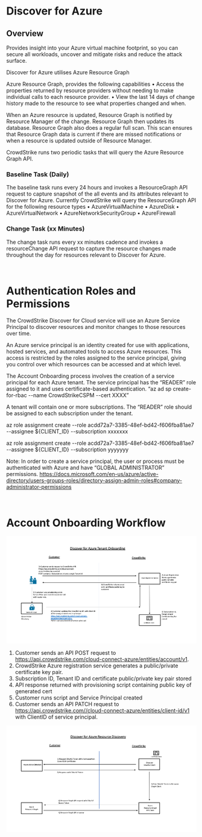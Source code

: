# Discover for Azure

## Overview

Provides insight into your Azure virtual machine footprint, so you can secure all workloads, uncover and mitigate risks and reduce the attack surface.

Discover for Azure utilises Azure Resource Graph 

Azure Resource Graph, provides the following capabilities
•	Access the properties returned by resource providers without needing to make individual calls to each resource provider.
•	View the last 14 days of change history made to the resource to see what properties changed and when. 

When an Azure resource is updated, Resource Graph is notified by Resource Manager of the change. Resource Graph then updates its database. Resource Graph also does a regular full scan. This scan ensures that Resource Graph data is current if there are missed notifications or when a resource is updated outside of Resource Manager.

CrowdStrike runs two periodic tasks that will query the Azure Resource Graph API.

### Baseline Task (Daily)

The baseline task runs every 24 hours and invokes a ResourceGraph API request to capture snapshot of the all events and its attributes relevant to Discover for Azure.  Currently CrowdStrike will query the ResourceGraph API for the following resource types
•	AzureVirtualMachine
•	AzureDisk
•	AzureVirtualNetwork
•	AzureNetworkSecurityGroup
•	AzureFirewall

### Change Task (xx Minutes)

The change task runs every xx minutes cadence and invokes a resourceChange API request to capture the resource changes made throughout the day for resources relevant to Discover for Azure.

 
# Authentication Roles and Permissions
The CrowdStrike Discover for Cloud service will use an Azure Service Principal to discover resources and monitor changes to those resources over time. 

An Azure service principal is an identity created for use with applications, hosted services, and automated tools to access Azure resources. This access is restricted by the roles assigned to the service principal, giving you control over which resources can be accessed and at which level.

The Account Onboarding process involves the creation of a service principal for each Azure tenant.  The service principal has the “READER” role assigned to it and uses certificate-based authentication. 
“az ad sp create-for-rbac --name CrowdStrikeCSPM --cert XXXX”

A tenant will contain one or more subscriptions. 
The “READER” role should be assigned to each subscription under the tenant.

az role assignment create --role acdd72a7-3385-48ef-bd42-f606fba81ae7 --assignee ${CLIENT_ID} --subscription xxxxxxx

az role assignment create --role acdd72a7-3385-48ef-bd42-f606fba81ae7 --assignee ${CLIENT_ID} --subscription yyyyyyy

Note:  In order to create a service principal, the user or process must be authenticated with Azure and have “GLOBAL ADMINISTRATOR” permissions. 
https://docs.microsoft.com/en-us/azure/active-directory/users-groups-roles/directory-assign-admin-roles#company-administrator-permissions


 
# Account Onboarding Workflow

![Account Onboarding)](images/Slide1.png)
 

1)	Customer sends an API POST request to https://api.crowdstrike.com/cloud-connect-azure/entities/account/v1.	
2)	CrowdStrike Azure registration service generates a public/private certificate key pair.
3)	Subscription ID, Tenant ID and certificate public/private key pair stored
4)	API response returned with provisioning script containing public key of generated cert
5)	Customer runs script and Service Principal created
6)	Customer sends an API PATCH request to https://api.crowdstrike.com//cloud-connect-azure/entities/client-id/v1 with ClientID of service principal.

![Resource Discovery)](images/Slide2.png)


